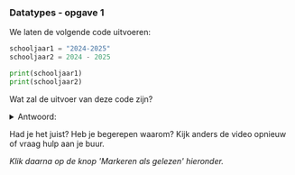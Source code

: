 ### Datatypes - opgave 1

We laten de volgende code uitvoeren:

```python
schooljaar1 = "2024-2025"
schooljaar2 = 2024 - 2025

print(schooljaar1)
print(schooljaar2)
```

Wat zal de uitvoer van deze code zijn?

<details>
  <summary>Antwoord:</summary> 
  2024-2025                   -1

</details>

Had je het juist? Heb je begerepen waarom? Kijk anders de video opnieuw of vraag hulp aan je buur.

*Klik daarna op de knop 'Markeren als gelezen' hieronder.*
